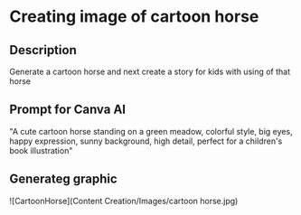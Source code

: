 # Creating image of cartoon horse

## Description
Generate a cartoon horse and next create a story for kids with using of that horse

## Prompt for Canva AI
"A cute cartoon horse standing on a green meadow, colorful style, big eyes, happy expression, sunny background, high detail, perfect for a children's book illustration"


## Generateg graphic
![CartoonHorse](Content Creation/Images/cartoon horse.jpg)
